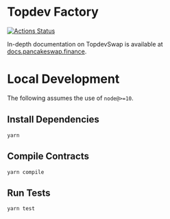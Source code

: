 # Topdev Factory

[![Actions Status](https://github.com/pancakeswap/pancake-swap-core/workflows/CI/badge.svg)](https://github.com/pancakeswap/pancake-swap-core/actions)

In-depth documentation on TopdevSwap is available at [docs.pancakeswap.finance](https://docs.pancakeswap.finance/).

# Local Development

The following assumes the use of `node@>=10`.

## Install Dependencies

`yarn`

## Compile Contracts

`yarn compile`

## Run Tests

`yarn test`
